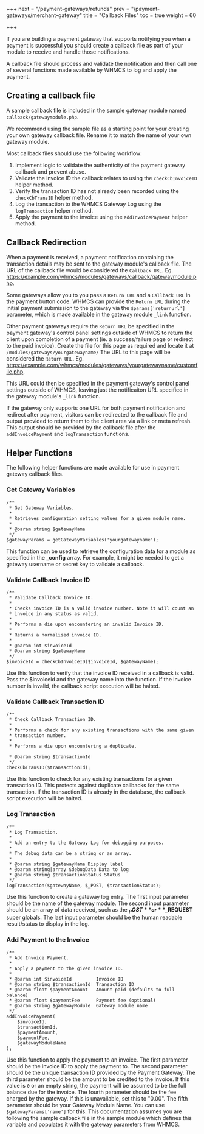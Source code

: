 +++
next = "/payment-gateways/refunds"
prev = "/payment-gateways/merchant-gateway"
title = "Callback Files"
toc = true
weight = 60

+++

If you are building a payment gateway that supports notifying you when a payment is successful you should create a callback file as part of your module to receive and handle those notifications.

A callback file should process and validate the notification and then call one of several functions made available by WHMCS to log and apply the payment.

## Creating a callback file

A sample callback file is included in the sample gateway module named `callback/gatewaymodule.php`.

We recommend using the sample file as a starting point for your creating your own gateway callback file. Rename it to match the name of your own gateway module.

Most callback files should use the following workflow:

1. Implement logic to validate the authenticity of the payment gateway callback and prevent abuse.
2. Validate the invoice ID the callback relates to using the `checkCbInvoiceID` helper method.
3. Verify the transaction ID has not already been recorded using the `checkCbTransID` helper method.
4. Log the transaction to the WHMCS Gateway Log using the `logTransaction` helper method.
5. Apply the payment to the invoice using the `addInvoicePayment` helper method.

## Callback Redirection

When a payment is received, a payment notification containing the transaction details may be sent to the gateway module's callback file. The URL of the callback file would be considered the `Callback URL`. Eg. https://example.com/whmcs/modules/gateways/callback/gatewaymodule.php.

Some gateways allow you to you pass a `Return URL` and a `Callback URL` in the payment button code. WHMCS can provide the `Return URL` during the initial payment submission to the gateway via the `$params['returnurl']` parameter, which is made available in the gateway module `_link` function.

Other payment gateways require the `Return URL` be specified in the payment gateway's control panel settings outside of WHMCS to return the client upon completion of a payment (ie. a success/failure page or redirect to the paid invoice). Create the file for this page as required and locate it at `/modules/gateways/yourgatewayname/`
The URL to this page will be considered the `Return URL`. Eg. https://example.com/whmcs/modules/gateways/yourgatewayname/customfile.php. 

This URL could then be specified in the payment gateway's control panel settings outside of WHMCS, leaving just the notificaiton URL specified in the gateway module's `_link` function.

If the gateway only supports one URL for both payment notification and redirect after payment, visitors can be redirected to the callback file and output provided to return them to the client area via a link or meta refresh. This output should be provided by the callback file after the `addInvoicePayment` and `logTransaction` functions.

## Helper Functions

The following helper functions are made available for use in payment gateway callback files.

### Get Gateway Variables

```
/**
 * Get Gateway Variables.
 *
 * Retrieves configuration setting values for a given module name.
 *
 * @param string $gatewayName
 */
$gatewayParams = getGatewayVariables('yourgatewayname');
```

This function can be used to retrieve the configuration data for a module as specified in the **_config** array.
For example, it might be needed to get a gateway username or secret key to validate a callback.

### Validate Callback Invoice ID

```
/**
 * Validate Callback Invoice ID.
 *
 * Checks invoice ID is a valid invoice number. Note it will count an
 * invoice in any status as valid.
 *
 * Performs a die upon encountering an invalid Invoice ID.
 *
 * Returns a normalised invoice ID.
 *
 * @param int $invoiceId
 * @param string $gatewayName
 */
$invoiceId = checkCbInvoiceID($invoiceId, $gatewayName);
```

Use this function to verify that the invoice ID received in a callback is valid.
Pass the $invoiceid and the gateway name into the function.
If the invoice number is invalid, the callback script execution will be halted.

### Validate Callback Transaction ID

```
/**
 * Check Callback Transaction ID.
 *
 * Performs a check for any existing transactions with the same given
 * transaction number.
 *
 * Performs a die upon encountering a duplicate.

 * @param string $transactionId
 */
checkCbTransID($transactionId);
```

Use this function to check for any existing transactions for a given transaction ID.
This protects against duplicate callbacks for the same transaction.
If the transaction ID is already in the database, the callback script execution will be halted.

### Log Transaction

```
/**
 * Log Transaction.
 *
 * Add an entry to the Gateway Log for debugging purposes.
 *
 * The debug data can be a string or an array.
 *
 * @param string $gatewayName Display label
 * @param string|array $debugData Data to log
 * @param string $transactionStatus Status
 */
logTransaction($gatewayName, $_POST, $transactionStatus);
```

Use this function to create a gateway log entry.
The first input parameter should be the name of the gateway module.
The second input parameter should be an array of data received, such as the **$_POST** or **$_REQUEST** super globals.
The last input parameter should be the human readable result/status to display in the log.

### Add Payment to the Invoice

```
/**
 * Add Invoice Payment.
 *
 * Apply a payment to the given invoice ID.
 *
 * @param int $invoiceId         Invoice ID
 * @param string $transactionId  Transaction ID
 * @param float $paymentAmount   Amount paid (defaults to full balance)
 * @param float $paymentFee      Payment fee (optional)
 * @param string $gatewayModule  Gateway module name
 */
addInvoicePayment(
    $invoiceId,
    $transactionId,
    $paymentAmount,
    $paymentFee,
    $gatewayModuleName
);
```

Use this function to apply the payment to an invoice.
The first parameter should be the invoice ID to apply the payment to.
The second parameter should be the unique transaction ID provided by the Payment Gateway.
The third parameter should be the amount to be credited to the invoice. If this value is `0` or an empty string, the payment will be assumed to be the full balance due for the invoice.
The fourth parameter should be the fee charged by the gateway. If this is unavailable, set this to "0.00".
The fifth parameter should be your Gateway Module Name. You can use `$gatewayParams['name']` for this. This documentation assumes you are following the sample callback file in the sample module which defines this variable and populates it with the gateway parameters from WHMCS. 
